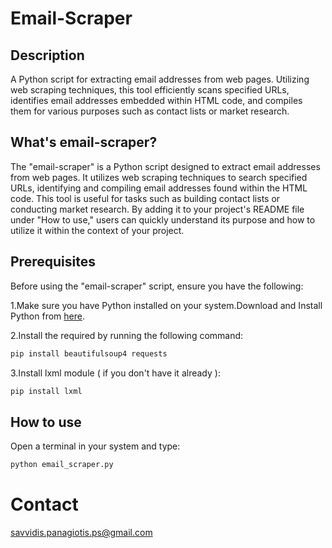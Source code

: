 # Email-Scraper

## Description

A Python script for extracting email addresses from web pages. Utilizing web scraping techniques, this tool efficiently scans specified URLs, identifies email addresses embedded within HTML code, and compiles them for various purposes such as contact lists or market research.

## What's email-scraper?
The "email-scraper" is a Python script designed to extract email addresses from web pages. It utilizes web scraping techniques to search specified URLs, identifying and compiling email addresses found within the HTML code. This tool is useful for tasks such as building contact lists or conducting market research. By adding it to your project's README file under "How to use," users can quickly understand its purpose and how to utilize it within the context of your project.

## Prerequisites
Before using the "email-scraper" script, ensure you have the following:

1.Make sure you have Python installed on your system.Download and Install Python from <a href="https://python.org/downloads">here</a>.

2.Install the required by running the following command:

```bash
pip install beautifulsoup4 requests
```

3.Install lxml module ( if you don't have it already ):
```bash
pip install lxml
```

## How to use
Open a terminal in your system and type:
```bash
python email_scraper.py
```

# Contact
savvidis.panagiotis.ps@gmail.com
